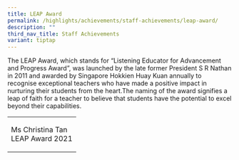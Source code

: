 ```yaml
---
title: LEAP Award
permalink: /highlights/achievements/staff-achievements/leap-award/
description: ""
third_nav_title: Staff Achievements
variant: tiptap
---
```

<p>The LEAP Award, which stands for “Listening Educator for Advancement and Progress Award”, was launched by the late former President S R Nathan in 2011 and awarded by Singapore Hokkien Huay Kuan annually to recognise exceptional teachers who have made a positive impact in nurturing their students from the heart.The naming of the award signifies a leap of faith for a teacher to believe that students have the potential to excel beyond their capabilities.</p><table><tbody><tr><td rowspan="1" colspan="1"><p>Ms Christina Tan&nbsp;<br>LEAP Award 2021</p></td></tr></tbody></table><p></p>